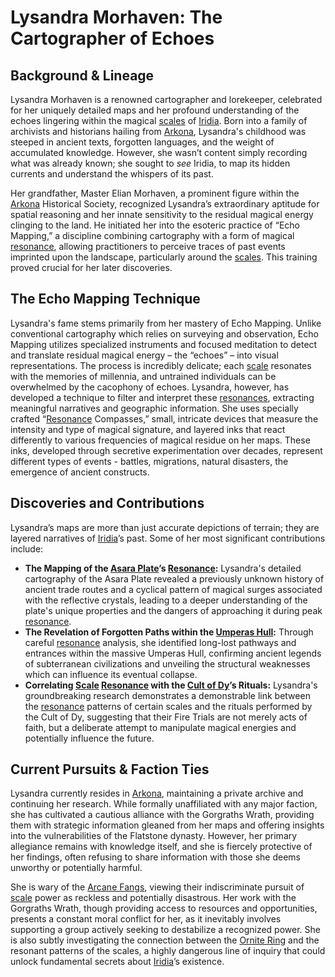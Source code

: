 # Lysandra Morhaven: The Cartographer of Echoes

## Background & Lineage

Lysandra Morhaven is a renowned cartographer and lorekeeper, celebrated for her uniquely detailed maps and her profound understanding of the echoes lingering within the magical [scales](/geography/landmark/scale.md) of [Iridia](/geography/world/iridia.md). Born into a family of archivists and historians hailing from [Arkona](/generated/city/arkona.md), Lysandra's childhood was steeped in ancient texts, forgotten languages, and the weight of accumulated knowledge. However, she wasn’t content simply recording what was already known; she sought to *see* Iridia, to map its hidden currents and understand the whispers of its past.

Her grandfather, Master Elian Morhaven, a prominent figure within the [Arkona](/generated/city/arkona.md) Historical Society, recognized Lysandra’s extraordinary aptitude for spatial reasoning and her innate sensitivity to the residual magical energy clinging to the land. He initiated her into the esoteric practice of “Echo Mapping,” a discipline combining cartography with a form of magical [resonance](/generated/resonance/resonance.md), allowing practitioners to perceive traces of past events imprinted upon the landscape, particularly around the [scales](/geography/landmark/scale.md). This training proved crucial for her later discoveries.

## The Echo Mapping Technique

Lysandra's fame stems primarily from her mastery of Echo Mapping. Unlike conventional cartography which relies on surveying and observation, Echo Mapping utilizes specialized instruments and focused meditation to detect and translate residual magical energy – the “echoes” – into visual representations.  The process is incredibly delicate; each [scale](/geography/landmark/scale.md) resonates with the memories of millennia, and untrained individuals can be overwhelmed by the cacophony of echoes. Lysandra, however, has developed a technique to filter and interpret these [resonances](/generated/resonance/resonance.md), extracting meaningful narratives and geographic information. She uses specially crafted “[Resonance](/structure/mechanic/resonance.md) Compasses,” small, intricate devices that measure the intensity and type of magical signature, and layered inks that react differently to various frequencies of magical residue on her maps. These inks, developed through secretive experimentation over decades, represent different types of events - battles, migrations, natural disasters, the emergence of ancient constructs.

## Discoveries and Contributions

Lysandra’s maps are more than just accurate depictions of terrain; they are layered narratives of [Iridia](/geography/world/iridia.md)’s past. Some of her most significant contributions include:

*   **The Mapping of the [Asara Plate](/geography/scale/asara-plate.md)’s [Resonance](/generated/resonance/resonance.md):** Lysandra's detailed cartography of the Asara Plate revealed a previously unknown history of ancient trade routes and a cyclical pattern of magical surges associated with the reflective crystals, leading to a deeper understanding of the plate's unique properties and the dangers of approaching it during peak [resonance](/structure/mechanic/resonance.md).
*   **The Revelation of Forgotten Paths within the [Umperas Hull](/geography/scale/umperas-hull.md):** Through careful [resonance](/generated/resonance/resonance.md) analysis, she identified long-lost pathways and entrances within the massive Umperas Hull, confirming ancient legends of subterranean civilizations and unveiling the structural weaknesses which can influence its eventual collapse.
*   **Correlating [Scale](/geography/landmark/scale.md) [Resonance](/generated/resonance/resonance.md) with the [Cult of Dy](/structure/society/factions/cult-of-dy.md)’s Rituals:** Lysandra's groundbreaking research demonstrates a demonstrable link between the [resonance](/structure/mechanic/resonance.md) patterns of certain scales and the rituals performed by the Cult of Dy, suggesting that their Fire Trials are not merely acts of faith, but a deliberate attempt to manipulate magical energies and potentially influence the future.

## Current Pursuits & Faction Ties

Lysandra currently resides in [Arkona](/generated/city/arkona.md), maintaining a private archive and continuing her research. While formally unaffiliated with any major faction, she has cultivated a cautious alliance with the Gorgraths Wrath, providing them with strategic information gleaned from her maps and offering insights into the vulnerabilities of the Flatstone dynasty. However, her primary allegiance remains with knowledge itself, and she is fiercely protective of her findings, often refusing to share information with those she deems unworthy or potentially harmful.

She is wary of the [Arcane Fangs](/structure/society/factions/arcane-fangs.md), viewing their indiscriminate pursuit of [scale](/geography/landmark/scale.md) power as reckless and potentially disastrous.  Her work with the Gorgraths Wrath, though providing access to resources and opportunities, presents a constant moral conflict for her, as it inevitably involves supporting a group actively seeking to destabilize a recognized power.  She is also subtly investigating the connection between the [Ornite Ring](/geography/scale/ornite-ring.md) and the resonant patterns of the scales, a highly dangerous line of inquiry that could unlock fundamental secrets about [Iridia](/geography/world/iridia.md)’s existence.

